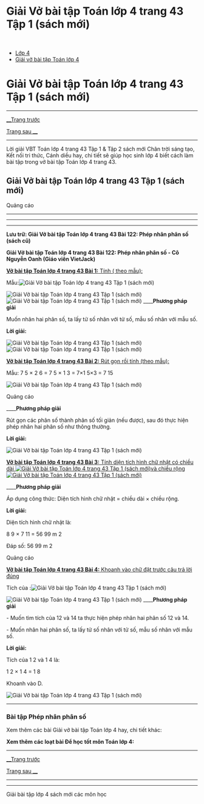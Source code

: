# Giải Vở bài tập Toán lớp 4 trang 43 Tập 1 (sách mới)

﻿

  * [Lớp 4](https://vietjack.com/series/lop-4.jsp)
  * [Giải vở bài tập Toán lớp 4](https://vietjack.com/giai-vo-bai-tap-toan-4/index.jsp)



# Giải Vở bài tập Toán lớp 4 trang 43 Tập 1 (sách mới)

* * *

[__Trang trước](https://vietjack.com/giai-vo-bai-tap-toan-4/bai-121-luyen-tap-chung.jsp)

[Trang sau __](https://vietjack.com/giai-vo-bai-tap-toan-4/bai-123-luyen-tap.jsp)

* * *

Lời giải VBT Toán lớp 4 trang 43 Tập 1 & Tập 2 sách mới Chân trời sáng tạo, Kết nối tri thức, Cánh diều hay, chi tiết sẽ giúp học sinh lớp 4 biết cách làm bài tập trong vở bài tập Toán lớp 4 trang 43.

## Giải Vở bài tập Toán lớp 4 trang 43 Tập 1 (sách mới)

Quảng cáo

* * *

* * *

* * *

**Lưu trữ: Giải Vở bài tập Toán lớp 4 trang 43 Bài 122: Phép nhân phân số (sách cũ)**

**Giải Vở bài tập Toán lớp 4 trang 43 Bài 122: Phép nhân phân số - Cô Nguyễn Oanh (Giáo viên VietJack)**

[**Vở bài tập Toán lớp 4 trang 43 Bài 1:** Tính ( theo mẫu): ](https://vietjack.com/giai-vo-bai-tap-toan-4/bai-1-trang-43-vbt-toan-4-tap-2.jsp)

Mẫu:![Giải Vở bài tập Toán lớp 4 trang 43 Tập 1 \(sách mới\)](https://vietjack.com/giai-vo-bai-tap-toan-4/images/bai-1-trang-43-vbt-toan-4-tap-2.PNG)

![Giải Vở bài tập Toán lớp 4 trang 43 Tập 1 \(sách mới\)](https://vietjack.com/giai-vo-bai-tap-toan-4/images/bai-1-trang-43-vbt-toan-4-tap-2-1.PNG) ![Giải Vở bài tập Toán lớp 4 trang 43 Tập 1 \(sách mới\)](https://vietjack.com/giai-vo-bai-tap-toan-4/images/bai-1-trang-43-vbt-toan-4-tap-2-2.PNG) ____**Phương pháp giải**

Muốn nhân hai phân số, ta lấy tử số nhân với tử số, mẫu số nhân với mẫu số.

**Lời giải:**

![Giải Vở bài tập Toán lớp 4 trang 43 Tập 1 \(sách mới\)](https://vietjack.com/giai-vo-bai-tap-toan-4/images/bai-1-trang-43-vbt-toan-4-tap-2-3.PNG) ![Giải Vở bài tập Toán lớp 4 trang 43 Tập 1 \(sách mới\)](https://vietjack.com/giai-vo-bai-tap-toan-4/images/bai-1-trang-43-vbt-toan-4-tap-2-4.PNG)

[**Vở bài tập Toán lớp 4 trang 43 Bài 2:** Rút gọn rồi tính (theo mẫu): ](https://vietjack.com/giai-vo-bai-tap-toan-4/bai-2-trang-43-vbt-toan-4-tap-2.jsp)

Mẫu:  7 5 × 2 6 = 7 5 × 1 3 = 7×1 5×3 = 7 15

![Giải Vở bài tập Toán lớp 4 trang 43 Tập 1 \(sách mới\)](https://vietjack.com/giai-vo-bai-tap-toan-4/images/bai-2-trang-43-vbt-toan-4-tap-2-a.PNG)

Quảng cáo

____**Phương pháp giải**

Rút gọn các phân số thành phân số tối giản (nếu được), sau đó thực hiện phép nhân hai phân số như thông thường.

**Lời giải:**

![Giải Vở bài tập Toán lớp 4 trang 43 Tập 1 \(sách mới\)](https://vietjack.com/giai-vo-bai-tap-toan-4/images/bai-2-trang-43-vbt-toan-4-tap-2-b.PNG)

[**Vở bài tập Toán lớp 4 trang 43 Bài 3:** Tính diện tích hình chữ nhật có chiều dài ![Giải Vở bài tập Toán lớp 4 trang 43 Tập 1 \(sách mới\)](https://vietjack.com/giai-vo-bai-tap-toan-4/images/bai-3-trang-43-vbt-toan-4-tap-2.PNG)và chiều rộng![Giải Vở bài tập Toán lớp 4 trang 43 Tập 1 \(sách mới\)](https://vietjack.com/giai-vo-bai-tap-toan-4/images/bai-3-trang-43-vbt-toan-4-tap-2-1.PNG)](https://vietjack.com/giai-vo-bai-tap-toan-4/bai-3-trang-43-vbt-toan-4-tap-2.jsp)

____**Phương pháp giải**

Áp dụng công thức: Diện tích hình chữ nhật = chiều dài × chiều rộng.

**Lời giải:**

Diện tích hình chữ nhật là: 

8 9 × 7 11 = 56 99 m 2

Đáp số:  56 99 m 2

Quảng cáo

[**Vở bài tập Toán lớp 4 trang 43 Bài 4:** Khoanh vào chữ đặt trước câu trả lời đúng ](https://vietjack.com/giai-vo-bai-tap-toan-4/bai-4-trang-43-vbt-toan-4-tap-2.jsp)

Tích của :![Giải Vở bài tập Toán lớp 4 trang 43 Tập 1 \(sách mới\)](https://vietjack.com/giai-vo-bai-tap-toan-4/images/bai-4-trang-43-vbt-toan-4-tap-2.PNG)

![Giải Vở bài tập Toán lớp 4 trang 43 Tập 1 \(sách mới\)](https://vietjack.com/giai-vo-bai-tap-toan-4/images/bai-4-trang-43-vbt-toan-4-tap-2-1.PNG) ____**Phương pháp giải**

\- Muốn tìm tích của 12 và 14 ta thực hiện phép nhân hai phân số 12 và 14.

\- Muốn nhân hai phân số, ta lấy tử số nhân với tử số, mẫu số nhân với mẫu số.

**Lời giải:**

Tích của  1 2 và  1 4 là:

1 2 × 1 4 = 1 8

Khoanh vào D.

![Giải Vở bài tập Toán lớp 4 trang 43 Tập 1 \(sách mới\)](https://vietjack.com/giai-vo-bai-tap-toan-4/images/bai-4-trang-43-vbt-toan-4-tap-2-2.PNG)

* * *

### **Bài tập Phép nhân phân số**

Xem thêm các bài Giải vở bài tập Toán lớp 4 hay, chi tiết khác:

**Xem thêm các loạt bài Để học tốt môn Toán lớp 4:**

* * *

[__Trang trước](https://vietjack.com/giai-vo-bai-tap-toan-4/bai-121-luyen-tap-chung.jsp)

[Trang sau __](https://vietjack.com/giai-vo-bai-tap-toan-4/bai-123-luyen-tap.jsp)

* * *

* * *

Giải bài tập lớp 4 sách mới các môn học
